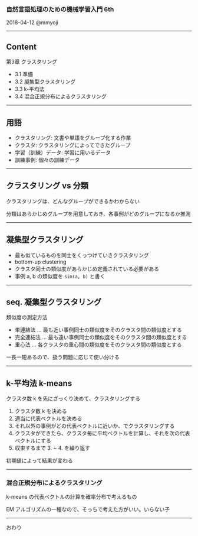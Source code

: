 ### 自然言語処理のための機械学習入門 6th

2018-04-12 @mmyoji

---

## Content

第3章 クラスタリング

* 3.1 準備
* 3.2 凝集型クラスタリング
* 3.3 k-平均法
* 3.4 混合正規分布によるクラスタリング

---

## 用語

* クラスタリング: 文書や単語をグループ化する作業
* クラスタ: クラスタリングによってできたグループ
* 学習（訓練）データ: 学習に用いるデータ
* 訓練事例: 個々の訓練データ

---

## クラスタリング vs 分類

クラスタリングは、どんなグループができるかわからない

分類はあらかじめグループを用意しておき、各事例がどのグループになるか推測

---

## 凝集型クラスタリング

* 最も似ているものを同士をくっつけていきクラスタリング
* bottom-up clustering
* クラスタ同士の類似度があらかじめ定義されている必要がある
* 事例 a, b の類似度を `sim(a, b)` と書く

---

## seq. 凝集型クラスタリング

類似度の測定方法

* 単連結法 ... 最も近い事例同士の類似度をそのクラスタ間の類似度とする
* 完全連結法 ... 最も遠い事例同士の類似度をそのクラスタ間の類似度とする
* 重心法 ... 各クラスタの重心間の類似度をそのクラスタ間の類似度とする

一長一短あるので、扱う問題に応じて使い分ける

---

## k-平均法 k-means

クラスタ数 k を先にざっくり決めて、クラスタリングする

1. クラスタ数 k を決める
2. 適当に代表ベクトルを決める
3. それ以外の事例がどの代表ベクトルに近いか、でクラスタリングする
4. クラスタができたら、クラスタ毎に平均ベクトルを計算し、それを次の代表ベクトルにする
5. 収束するまで 3. ~ 4. を繰り返す

初期値によって結果が変わる

---

### 混合正規分布によるクラスタリング

k-means の代表ベクトルの計算を確率分布で考えるもの

EM アルゴリズムの一種なので、そっちで考えた方がいい。いらない子

---

おわり

